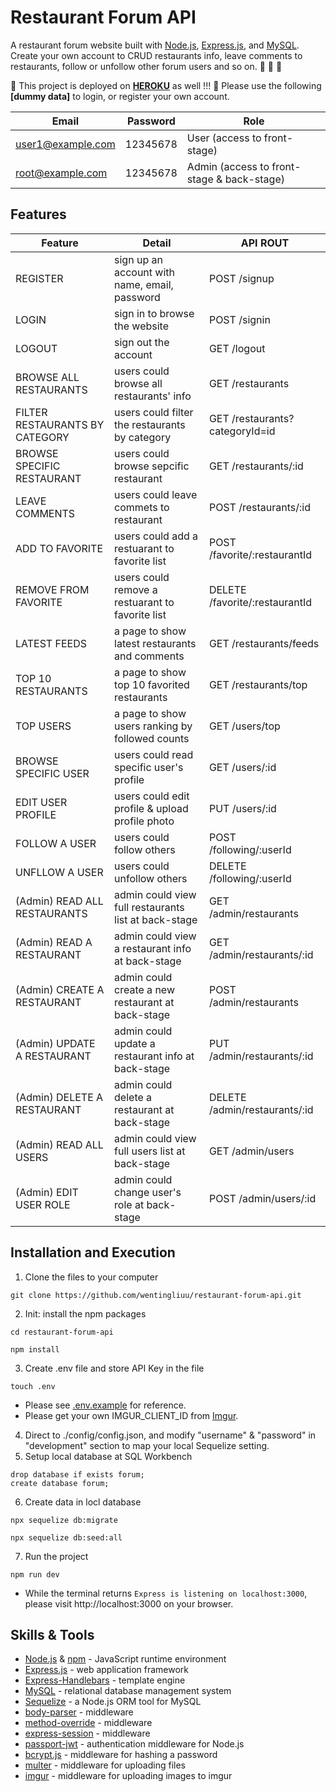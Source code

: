 # Restaurant Forum API
A restaurant forum website built with [Node.js](https://nodejs.org/en/), [Express.js](https://expressjs.com/), and [MySQL](https://www.mysql.com/). Create your own account to CRUD restaurants info, leave comments to restaurants, follow or unfollow other forum users and so on. 🍣 🍔 🍲


🌟 This project is deployed on **[HEROKU](https://floating-dusk-15723.herokuapp.com/)** as well !!!
🌟 Please use the following **[dummy data]** to login, or register your own account.

| Email             | Password | Role                                       |
| ------------------| ---------| ------------------------------------------ |
| user1@example.com | 12345678 | User (access to front-stage)               |
| root@example.com  | 12345678 | Admin (access to front-stage & back-stage) |


## Features

| Feature                        | Detail                                          | API ROUT                       |
| -------------------------------| ------------------------------------------------| ------------------------------ |
| REGISTER                       | sign up an account with name, email, password   | POST /signup                   | 
| LOGIN                          | sign in to browse the website                   | POST /signin                   |
| LOGOUT                         | sign out the account                            | GET /logout                    |
| BROWSE ALL RESTAURANTS         | users could browse all restaurants' info        | GET /restaurants               |
| FILTER RESTAURANTS BY CATEGORY | users could filter the restaurants by category  | GET /restaurants?categoryId=id |
| BROWSE SPECIFIC RESTAURANT     | users could browse sepcific restaurant          | GET /restaurants/:id           |
| LEAVE COMMENTS                 | users could leave commets to restaurant         | POST /restaurants/:id          |
| ADD TO FAVORITE                | users could add a restuarant to favorite list   | POST /favorite/:restaurantId   |
| REMOVE FROM FAVORITE           | users could remove a restuarant to favorite list| DELETE /favorite/:restaurantId |
| LATEST FEEDS                   | a page to show latest restaurants and comments  | GET /restaurants/feeds         |
| TOP 10 RESTAURANTS             | a page to show top 10 favorited restaurants     | GET /restaurants/top           |
| TOP USERS                      | a page to show users ranking by followed counts | GET /users/top                 |               
| BROWSE SPECIFIC USER           | users could read specific user's profile        | GET /users/:id                 |
| EDIT USER PROFILE              | users could edit profile & upload profile photo | PUT /users/:id                 |
| FOLLOW A USER                  | users could follow others                       | POST /following/:userId        |
| UNFLLOW A USER                 | users could unfollow others                     | DELETE /following/:userId      |
| (Admin) READ ALL RESTAURANTS   | admin could view full restaurants list at back-stage | GET /admin/restaurants    |
| (Admin) READ A RESTAURANT      | admin could view a restaurant info at back-stage  | GET /admin/restaurants/:id   |
| (Admin) CREATE A RESTAURANT    | admin could create a new restaurant at back-stage | POST /admin/restaurants      |
| (Admin) UPDATE A RESTAURANT    | admin could update a restaurant info at back-stage| PUT /admin/restaurants/:id   |
| (Admin) DELETE A RESTAURANT    | admin could delete a restaurant at back-stage     | DELETE /admin/restaurants/:id|
| (Admin) READ ALL USERS         | admin could view full users list at back-stage    | GET /admin/users             |
| (Admin) EDIT USER ROLE         | admin could change user's role at back-stage      | POST /admin/users/:id        |


## Installation and Execution
1.  Clone the files to your computer
```
git clone https://github.com/wentingliuu/restaurant-forum-api.git
```
2. Init: install the npm packages
```
cd restaurant-forum-api
```
```
npm install
```
3. Create .env file and store API Key in the file
```
touch .env
```
- Please see [.env.example](https://github.com/wentingliuu/restaurant-forum-api/blob/main/.env.example) for reference.
- Please get your own IMGUR_CLIENT_ID from [Imgur](https://api.imgur.com/oauth2/addclient).
4. Direct to ./config/config.json, and modify "username" & "password" in "development" section to map your local Sequelize setting.
5. Setup local database at SQL Workbench
```
drop database if exists forum;
create database forum;
```
6. Create data in locl database
```
npx sequelize db:migrate
```
```
npx sequelize db:seed:all
```
7. Run the project
```
npm run dev
```
- While the terminal returns `Express is listening on localhost:3000`, please visit http://localhost:3000 on your browser.


## Skills & Tools
*  [Node.js](https://nodejs.org/en/) & [npm](https://www.npmjs.com/) - JavaScript runtime environment
*  [Express.js](https://expressjs.com/) - web application framework
*  [Express-Handlebars](https://www.npmjs.com/package/express-handlebars) - template engine
*  [MySQL](https://www.mongodb.com/) - relational database management system
*  [Sequelize](https://mongoosejs.com/) - a Node.js ORM tool for MySQL
*  [body-parser](https://www.npmjs.com/package/body-parser) - middleware
*  [method-override](https://www.npmjs.com/package/method-override) - middleware
*  [express-session](https://www.npmjs.com/package/express-session) - middleware
*  [passport-jwt](http://www.passportjs.org/) - authentication middleware for Node.js
*  [bcrypt.js](https://www.npmjs.com/package/bcryptjs) - middleware for hashing a password
*  [multer](https://www.npmjs.com/package/multer) - middleware for uploading files
*  [imgur](https://www.npmjs.com/package/imgur-node-api) - middleware for uploading images to imgur

